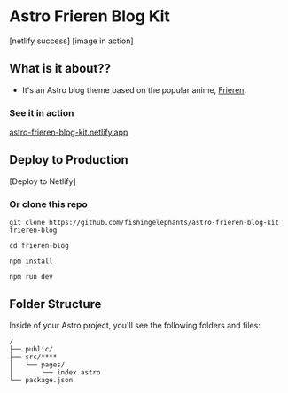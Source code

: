 # Astro Frieren Blog Kit

[netlify success]
[image in action]

## What is it about??

- It's an Astro blog theme based on the popular anime, [Frieren](https://en.wikipedia.org/wiki/Frieren).

### See it in action

[astro-frieren-blog-kit.netlify.app](https://astro-frieren-blog-kit.netlify.app)

## Deploy to Production

[Deploy to Netlify]

### Or clone this repo

```
git clone https://github.com/fishingelephants/astro-frieren-blog-kit frieren-blog
```

```
cd frieren-blog
```

```
npm install
```

```
npm run dev
```

## Folder Structure

Inside of your Astro project, you'll see the following folders and files:

```text
/
├── public/
├── src/****
│   └── pages/
│       └── index.astro
└── package.json
```
